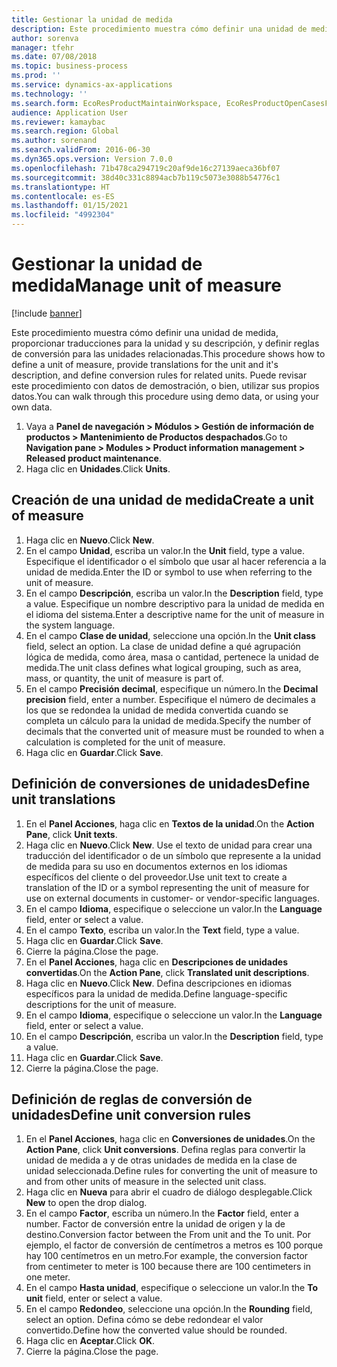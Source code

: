 ```yaml
---
title: Gestionar la unidad de medida
description: Este procedimiento muestra cómo definir una unidad de medida, proporcionar traducciones para la unidad y su descripción, y definir reglas de conversión para las unidades relacionadas.
author: sorenva
manager: tfehr
ms.date: 07/08/2018
ms.topic: business-process
ms.prod: ''
ms.service: dynamics-ax-applications
ms.technology: ''
ms.search.form: EcoResProductMaintainWorkspace, EcoResProductOpenCasesFormPart, UnitOfMeasure, UnitOfMeasureReportingTranslation, UnitOfMeasureTranslation, UnitOfMeasureConversion, UnitOfMeasureConversionEditOrCreate, UnitOfMeasureLookup, UnitOfMeasureCalculator, UnitOfMeasureWizard, UnitOfMeasureLookupTest
audience: Application User
ms.reviewer: kamaybac
ms.search.region: Global
ms.author: sorenand
ms.search.validFrom: 2016-06-30
ms.dyn365.ops.version: Version 7.0.0
ms.openlocfilehash: 71b478ca294719c20af9de16c27139aeca36bf07
ms.sourcegitcommit: 38d40c331c8894acb7b119c5073e3088b54776c1
ms.translationtype: HT
ms.contentlocale: es-ES
ms.lasthandoff: 01/15/2021
ms.locfileid: "4992304"
---
```

# <a name="manage-unit-of-measure"></a><span data-ttu-id="ba2ff-103">Gestionar la unidad de medida</span><span class="sxs-lookup"><span data-stu-id="ba2ff-103">Manage unit of measure</span></span>

[!include [banner](../../includes/banner.md)]

<span data-ttu-id="ba2ff-104">Este procedimiento muestra cómo definir una unidad de medida, proporcionar traducciones para la unidad y su descripción, y definir reglas de conversión para las unidades relacionadas.</span><span class="sxs-lookup"><span data-stu-id="ba2ff-104">This procedure shows how to define a unit of measure, provide translations for the unit and it's description, and define conversion rules for related units.</span></span> <span data-ttu-id="ba2ff-105">Puede revisar este procedimiento con datos de demostración, o bien, utilizar sus propios datos.</span><span class="sxs-lookup"><span data-stu-id="ba2ff-105">You can walk through this procedure using demo data, or using your own data.</span></span>

1. <span data-ttu-id="ba2ff-106">Vaya a **Panel de navegación > Módulos > Gestión de información de productos > Mantenimiento de Productos despachados**.</span><span class="sxs-lookup"><span data-stu-id="ba2ff-106">Go to **Navigation pane > Modules > Product information management > Released product maintenance**.</span></span>
2. <span data-ttu-id="ba2ff-107">Haga clic en **Unidades**.</span><span class="sxs-lookup"><span data-stu-id="ba2ff-107">Click **Units**.</span></span>

## <a name="create-a-unit-of-measure"></a><span data-ttu-id="ba2ff-108">Creación de una unidad de medida</span><span class="sxs-lookup"><span data-stu-id="ba2ff-108">Create a unit of measure</span></span>
1. <span data-ttu-id="ba2ff-109">Haga clic en **Nuevo**.</span><span class="sxs-lookup"><span data-stu-id="ba2ff-109">Click **New**.</span></span>
2. <span data-ttu-id="ba2ff-110">En el campo **Unidad**, escriba un valor.</span><span class="sxs-lookup"><span data-stu-id="ba2ff-110">In the **Unit** field, type a value.</span></span> <span data-ttu-id="ba2ff-111">Especifique el identificador o el símbolo que usar al hacer referencia a la unidad de medida.</span><span class="sxs-lookup"><span data-stu-id="ba2ff-111">Enter the ID or symbol to use when referring to the unit of measure.</span></span>  
3. <span data-ttu-id="ba2ff-112">En el campo **Descripción**, escriba un valor.</span><span class="sxs-lookup"><span data-stu-id="ba2ff-112">In the **Description** field, type a value.</span></span> <span data-ttu-id="ba2ff-113">Especifique un nombre descriptivo para la unidad de medida en el idioma del sistema.</span><span class="sxs-lookup"><span data-stu-id="ba2ff-113">Enter a descriptive name for the unit of measure in the system language.</span></span>  
4. <span data-ttu-id="ba2ff-114">En el campo **Clase de unidad**, seleccione una opción.</span><span class="sxs-lookup"><span data-stu-id="ba2ff-114">In the **Unit class** field, select an option.</span></span> <span data-ttu-id="ba2ff-115">La clase de unidad define a qué agrupación lógica de medida, como área, masa o cantidad, pertenece la unidad de medida.</span><span class="sxs-lookup"><span data-stu-id="ba2ff-115">The unit class defines what logical grouping, such as area, mass, or quantity, the unit of measure is part of.</span></span>  
5. <span data-ttu-id="ba2ff-116">En el campo **Precisión decimal**, especifique un número.</span><span class="sxs-lookup"><span data-stu-id="ba2ff-116">In the **Decimal precision** field, enter a number.</span></span> <span data-ttu-id="ba2ff-117">Especifique el número de decimales a los que se redondea la unidad de medida convertida cuando se completa un cálculo para la unidad de medida.</span><span class="sxs-lookup"><span data-stu-id="ba2ff-117">Specify the number of decimals that the converted unit of measure must be rounded to when a calculation is completed for the unit of measure.</span></span>  
6. <span data-ttu-id="ba2ff-118">Haga clic en **Guardar**.</span><span class="sxs-lookup"><span data-stu-id="ba2ff-118">Click **Save**.</span></span>

## <a name="define-unit-translations"></a><span data-ttu-id="ba2ff-119">Definición de conversiones de unidades</span><span class="sxs-lookup"><span data-stu-id="ba2ff-119">Define unit translations</span></span>
1. <span data-ttu-id="ba2ff-120">En el **Panel Acciones**, haga clic en **Textos de la unidad**.</span><span class="sxs-lookup"><span data-stu-id="ba2ff-120">On the **Action Pane**, click **Unit texts**.</span></span>
2. <span data-ttu-id="ba2ff-121">Haga clic en **Nuevo**.</span><span class="sxs-lookup"><span data-stu-id="ba2ff-121">Click **New**.</span></span> <span data-ttu-id="ba2ff-122">Use el texto de unidad para crear una traducción del identificador o de un símbolo que represente a la unidad de medida para su uso en documentos externos en los idiomas específicos del cliente o del proveedor.</span><span class="sxs-lookup"><span data-stu-id="ba2ff-122">Use unit text to create a translation of the ID or a symbol representing the unit of measure for use on external documents in customer- or vendor-specific languages.</span></span>  
3. <span data-ttu-id="ba2ff-123">En el campo **Idioma**, especifique o seleccione un valor.</span><span class="sxs-lookup"><span data-stu-id="ba2ff-123">In the **Language** field, enter or select a value.</span></span>
4. <span data-ttu-id="ba2ff-124">En el campo **Texto**, escriba un valor.</span><span class="sxs-lookup"><span data-stu-id="ba2ff-124">In the **Text** field, type a value.</span></span>
5. <span data-ttu-id="ba2ff-125">Haga clic en **Guardar**.</span><span class="sxs-lookup"><span data-stu-id="ba2ff-125">Click **Save**.</span></span>
6. <span data-ttu-id="ba2ff-126">Cierre la página.</span><span class="sxs-lookup"><span data-stu-id="ba2ff-126">Close the page.</span></span>
7. <span data-ttu-id="ba2ff-127">En el **Panel Acciones**, haga clic en **Descripciones de unidades convertidas**.</span><span class="sxs-lookup"><span data-stu-id="ba2ff-127">On the **Action Pane**, click **Translated unit descriptions**.</span></span>
8. <span data-ttu-id="ba2ff-128">Haga clic en **Nuevo**.</span><span class="sxs-lookup"><span data-stu-id="ba2ff-128">Click **New**.</span></span> <span data-ttu-id="ba2ff-129">Defina descripciones en idiomas específicos para la unidad de medida.</span><span class="sxs-lookup"><span data-stu-id="ba2ff-129">Define language-specific descriptions for the unit of measure.</span></span>  
9. <span data-ttu-id="ba2ff-130">En el campo **Idioma**, especifique o seleccione un valor.</span><span class="sxs-lookup"><span data-stu-id="ba2ff-130">In the **Language** field, enter or select a value.</span></span>
10. <span data-ttu-id="ba2ff-131">En el campo **Descripción**, escriba un valor.</span><span class="sxs-lookup"><span data-stu-id="ba2ff-131">In the **Description** field, type a value.</span></span>
11. <span data-ttu-id="ba2ff-132">Haga clic en **Guardar**.</span><span class="sxs-lookup"><span data-stu-id="ba2ff-132">Click **Save**.</span></span>
12. <span data-ttu-id="ba2ff-133">Cierre la página.</span><span class="sxs-lookup"><span data-stu-id="ba2ff-133">Close the page.</span></span>

## <a name="define-unit-conversion-rules"></a><span data-ttu-id="ba2ff-134">Definición de reglas de conversión de unidades</span><span class="sxs-lookup"><span data-stu-id="ba2ff-134">Define unit conversion rules</span></span>
1. <span data-ttu-id="ba2ff-135">En el **Panel Acciones**, haga clic en **Conversiones de unidades**.</span><span class="sxs-lookup"><span data-stu-id="ba2ff-135">On the **Action Pane**, click **Unit conversions**.</span></span> <span data-ttu-id="ba2ff-136">Defina reglas para convertir la unidad de medida a y de otras unidades de medida en la clase de unidad seleccionada.</span><span class="sxs-lookup"><span data-stu-id="ba2ff-136">Define rules for converting the unit of measure to and from other units of measure in the selected unit class.</span></span>  
2. <span data-ttu-id="ba2ff-137">Haga clic en **Nueva** para abrir el cuadro de diálogo desplegable.</span><span class="sxs-lookup"><span data-stu-id="ba2ff-137">Click **New** to open the drop dialog.</span></span>
3. <span data-ttu-id="ba2ff-138">En el campo **Factor**, escriba un número.</span><span class="sxs-lookup"><span data-stu-id="ba2ff-138">In the **Factor** field, enter a number.</span></span> <span data-ttu-id="ba2ff-139">Factor de conversión entre la unidad de origen y la de destino.</span><span class="sxs-lookup"><span data-stu-id="ba2ff-139">Conversion factor between the From unit and the To unit.</span></span> <span data-ttu-id="ba2ff-140">Por ejemplo, el factor de conversión de centímetros a metros es 100 porque hay 100 centímetros en un metro.</span><span class="sxs-lookup"><span data-stu-id="ba2ff-140">For example, the conversion factor from centimeter to meter is 100 because there are 100 centimeters in one meter.</span></span>  
4. <span data-ttu-id="ba2ff-141">En el campo **Hasta unidad**, especifique o seleccione un valor.</span><span class="sxs-lookup"><span data-stu-id="ba2ff-141">In the **To unit** field, enter or select a value.</span></span>
5. <span data-ttu-id="ba2ff-142">En el campo **Redondeo**, seleccione una opción.</span><span class="sxs-lookup"><span data-stu-id="ba2ff-142">In the **Rounding** field, select an option.</span></span> <span data-ttu-id="ba2ff-143">Defina cómo se debe redondear el valor convertido.</span><span class="sxs-lookup"><span data-stu-id="ba2ff-143">Define how the converted value should be rounded.</span></span>  
6. <span data-ttu-id="ba2ff-144">Haga clic en **Aceptar**.</span><span class="sxs-lookup"><span data-stu-id="ba2ff-144">Click **OK**.</span></span>
7. <span data-ttu-id="ba2ff-145">Cierre la página.</span><span class="sxs-lookup"><span data-stu-id="ba2ff-145">Close the page.</span></span>

